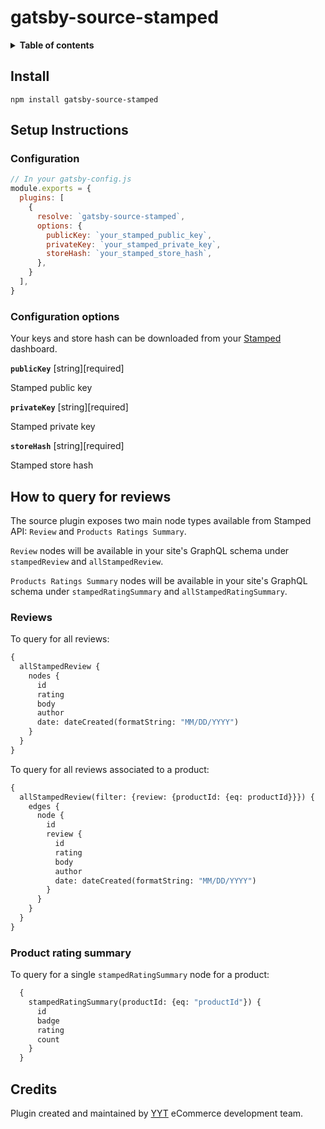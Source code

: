 # gatsby-source-stamped

<details>
<summary><strong>Table of contents</strong></summary>

- [gatsby-source-stamped](#gatsby-source-stamped)
    - [Install](#install)
    - [Setup Instructions](#setup-instructions)
        - [Configuration](#configuration)
        - [Configuration options](#configuration-options)
    - [How to query for reviews](#how-to-query-for-reviews)
        - [Reviews](#reviews)
        - [Product rating summary](#product-rating-summary)
    - [Credits](#credits)
</details>

## Install

```shell
npm install gatsby-source-stamped
```

## Setup Instructions

### Configuration

```javascript
// In your gatsby-config.js
module.exports = {
  plugins: [
    {
      resolve: `gatsby-source-stamped`,
      options: {
        publicKey: `your_stamped_public_key`,
        privateKey: `your_stamped_private_key`,
        storeHash: `your_stamped_store_hash`,
      },
    }
  ],
}
```

### Configuration options

Your keys and store hash can be downloaded from your [Stamped](https://stamped.io/) dashboard.

**`publicKey`** [string][required]

Stamped public key

**`privateKey`** [string][required]

Stamped private key

**`storeHash`** [string][required]

Stamped store hash

## How to query for reviews

The source plugin exposes two main node types available from Stamped API: `Review` and `Products Ratings Summary`.

`Review` nodes will be available in your site's GraphQL schema under `stampedReview` and `allStampedReview`.

`Products Ratings Summary` nodes will be available in your site's GraphQL schema under `stampedRatingSummary` and `allStampedRatingSummary`.

### Reviews

To query for all reviews:

```graphql
{
  allStampedReview {
    nodes {
      id
      rating
      body
      author
      date: dateCreated(formatString: "MM/DD/YYYY")
    }
  }
}
```

To query for all reviews associated to a product:

```graphql
{
  allStampedReview(filter: {review: {productId: {eq: productId}}}) {
    edges {
      node {
        id
        review {
          id
          rating
          body
          author
          date: dateCreated(formatString: "MM/DD/YYYY")
        }
      }
    }
  }
}
```

### Product rating summary

To query for a single `stampedRatingSummary` node for a product:

```graphql
  {
    stampedRatingSummary(productId: {eq: "productId"}) {
      id
      badge
      rating
      count
    }
  }
```

## Credits

Plugin created and maintained by [YYT](https://yyt.dev) eCommerce development team.
